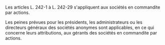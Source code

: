   
Les articles L. 242-1 à L. 242-29 s'appliquent aux sociétés en commandite par actions.   

  
Les peines prévues pour les présidents, les administrateurs ou les directeurs généraux des sociétés anonymes sont applicables, en ce qui concerne leurs attributions, aux gérants des sociétés en commandite par actions.  
